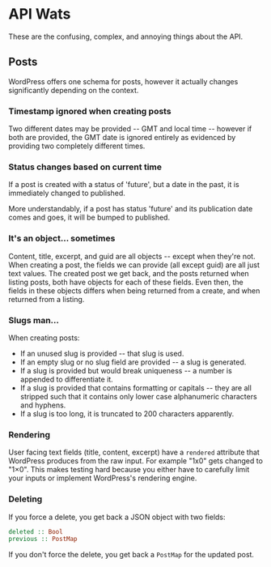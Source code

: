 # API Wats

These are the confusing, complex, and annoying things about the API.

## Posts

WordPress offers one schema for posts, however it actually changes significantly depending on the
context.

### Timestamp ignored when creating posts

Two different dates may be provided -- GMT and local time -- however if both are provided, the GMT
date is ignored entirely as evidenced by providing two completely different times.

### Status changes based on current time

If a post is created with a status of 'future', but a date in the past, it is immediately changed to
published.

More understandably, if a post has status 'future' and its publication date comes and goes, it will
be bumped to published.

### It's an object... sometimes

Content, title, excerpt, and guid are all objects -- except when they're not. When creating a post,
the fields we can provide (all except guid) are all just text values. The created post we get back,
and the posts returned when listing posts, both have objects for each of these fields. Even then,
the fields in these objects differs when being returned from a create, and when returned from a
listing.

### Slugs man...

When creating posts:

* If an unused slug is provided -- that slug is used.
* If an empty slug or no slug field are provided -- a slug is generated.
* If a slug is provided but would break uniqueness -- a number is appended to differentiate it.
* If a slug is provided that contains formatting or capitals -- they are all stripped such that it
  contains only lower case alphanumeric characters and hyphens.
* If a slug is too long, it is truncated to 200 characters apparently.

### Rendering

User facing text fields (title, content, excerpt) have a `rendered` attribute that WordPress
produces from the raw input. For example "1x0" gets changed to "1&times;0". This makes testing hard
because you either have to carefully limit your inputs or implement WordPress's rendering engine.

### Deleting

If you force a delete, you get back a JSON object with two fields:

```haskell
deleted :: Bool
previous :: PostMap
```

If you don't force the delete, you get back a `PostMap` for the updated post.
